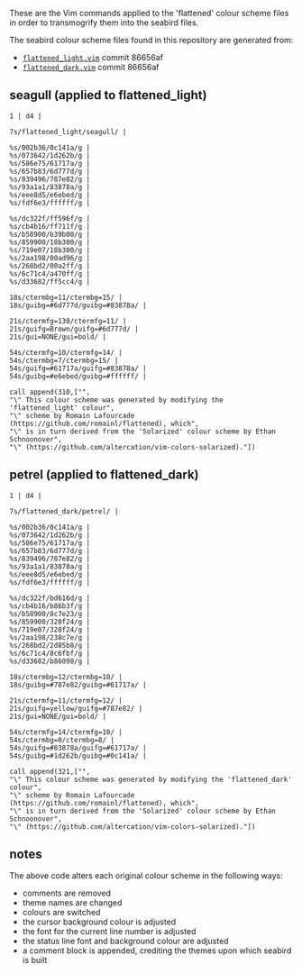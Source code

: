 These are the Vim commands applied to the 'flattened' colour scheme files in order to transmogrify them into the seabird files.

The seabird colour scheme files found in this repository are generated from:

- [`flattened_light.vim`](https://github.com/romainl/flattened/blob/master/colors/flattened_light.vim) commit 86656af
- [`flattened_dark.vim`](https://github.com/romainl/flattened/blob/master/colors/flattened_dark.vim) commit 86656af

## seagull (applied to flattened_light)

```
1 | d4 |

7s/flattened_light/seagull/ |

%s/002b36/0c141a/g |
%s/073642/1d262b/g |
%s/586e75/61717a/g |
%s/657b83/6d777d/g |
%s/839496/787e82/g |
%s/93a1a1/83878a/g |
%s/eee8d5/e6ebed/g |
%s/fdf6e3/ffffff/g |

%s/dc322f/ff596f/g |
%s/cb4b16/ff711f/g |
%s/b58900/b39b00/g |
%s/859900/18b300/g |
%s/719e07/18b300/g |
%s/2aa198/00ad96/g |
%s/268bd2/00a2ff/g |
%s/6c71c4/a470ff/g |
%s/d33682/ff5cc4/g |

18s/ctermbg=11/ctermbg=15/ |
18s/guibg=#6d777d/guibg=#83878a/ |

21s/ctermfg=130/ctermfg=11/ |
21s/guifg=Brown/guifg=#6d777d/ |
21s/gui=NONE/gui=bold/ |

54s/ctermfg=10/ctermfg=14/ |
54s/ctermbg=7/ctermbg=15/ |
54s/guifg=#61717a/guifg=#83878a/ |
54s/guibg=#e6ebed/guibg=#ffffff/ |

call append(310,["",
"\" This colour scheme was generated by modifying the 'flattened_light' colour",
"\" scheme by Romain Lafourcade (https://github.com/romainl/flattened), which",
"\" is in turn derived from the 'Solarized' colour scheme by Ethan Schnoonover",
"\" (https://github.com/altercation/vim-colors-solarized)."])
```

## petrel (applied to flattened_dark)

```
1 | d4 |

7s/flattened_dark/petrel/ |

%s/002b36/0c141a/g |
%s/073642/1d262b/g |
%s/586e75/61717a/g |
%s/657b83/6d777d/g |
%s/839496/787e82/g |
%s/93a1a1/83878a/g |
%s/eee8d5/e6ebed/g |
%s/fdf6e3/ffffff/g |

%s/dc322f/bd616d/g |
%s/cb4b16/b86b3f/g |
%s/b58900/8c7e23/g |
%s/859900/328f24/g |
%s/719e07/328f24/g |
%s/2aa198/238c7e/g |
%s/268bd2/2d85b8/g |
%s/6c71c4/8c6fbf/g |
%s/d33682/b86098/g |

18s/ctermbg=12/ctermbg=10/ |
18s/guibg=#787e82/guibg=#61717a/ |

21s/ctermfg=11/ctermfg=12/ |
21s/guifg=yellow/guifg=#787e82/ |
21s/gui=NONE/gui=bold/ |

54s/ctermfg=14/ctermfg=10/ |
54s/ctermbg=0/ctermbg=8/ |
54s/guifg=#83878a/guifg=#61717a/ |
54s/guibg=#1d262b/guibg=#0c141a/ |

call append(321,["",
"\" This colour scheme was generated by modifying the 'flattened_dark' colour",
"\" scheme by Romain Lafourcade (https://github.com/romainl/flattened), which",
"\" is in turn derived from the 'Solarized' colour scheme by Ethan Schnoonover",
"\" (https://github.com/altercation/vim-colors-solarized)."])
```

## notes

The above code alters each original colour scheme in the following ways:

- comments are removed
- theme names are changed
- colours are switched
- the cursor background colour is adjusted
- the font for the current line number is adjusted
- the status line font and background colour are adjusted
- a comment block is appended, crediting the themes upon which seabird is built

